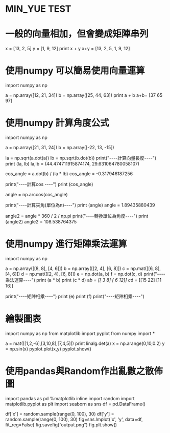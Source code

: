 MIN_YUE TEST
=========================


# 一般的向量相加，但會變成矩陣串列

x = [13, 2, 5]
y = [1, 9, 12]
print x + y
x+y = [13, 2, 5, 1, 9, 12]

# 使用numpy 可以簡易使用向量運算

import numpy as np

a = np.array([12, 21, 34])
b = np.array([25, 44, 63])
print a + b
a+b= [37 65 97]

# 使用numpy 計算角度公式

import numpy as np

a = np.array([21, 31, 24])
b = np.array([-22, 13, -15])

la = np.sqrt(a.dot(a))
lb = np.sqrt(b.dot(b))
print("----計算向量長度----")
print (la, lb)
la,lb = (44.474711915874174, 29.631064780058107)

cos_angle = a.dot(b) / (la * lb)
cos_angle = -0.317946187256

print("----計算cos ----")
print (cos_angle)

angle = np.arccos(cos_angle)


print("----計算夾角(單位為π)----")
print (angle)
angle = 1.89435880439


angle2 = angle * 360 / 2 / np.pi
print("----轉換單位為角度----")
print (angle2)
angle2 = 108.538764375


# 使用numpy 進行矩陣乘法運算

import numpy as np

a = np.array([[8, 8], [4, 6]])
b = np.array([[2, 4], [6, 8]])
c = np.mat([[6, 8], [4, 6]])
d = np.mat([[2, 4], [6, 8]])
e = np.dot(a, b)
f = np.dot(c, d)
print("----乘法運算----")
print (a * b)
print (c * d)
a*b =
[[ 3  8]
 [ 6 12]]
c*d =
[[15 22]
 [11 16]]

print("----矩陣相乘----")
print (e)
print (f)
print("----矩陣相乘----")

# 繪製圖表
import numpy as np
from matplotlib import pyplot
from numpy import *


a = mat([[1,2,-6],[3,10,8],[7,4,5]])
print linalg.det(a)
x = np.arange(0,10,0.2)
y = np.sin(x)
pyplot.plot(x,y)
pyplot.show()




# 使用pandas與Random作出亂數之散佈圖

import pandas as pd
%matplotlib inline
import random
import matplotlib.pyplot as plt
import seaborn as sns
df = pd.DataFrame()

df['x'] = random.sample(range(0, 100), 30)
df['y'] = random.sample(range(0, 100), 30)
fig=sns.lmplot('x', 'y', data=df, fit_reg=False)
fig.savefig(“output.png”)
fig.plt.show()